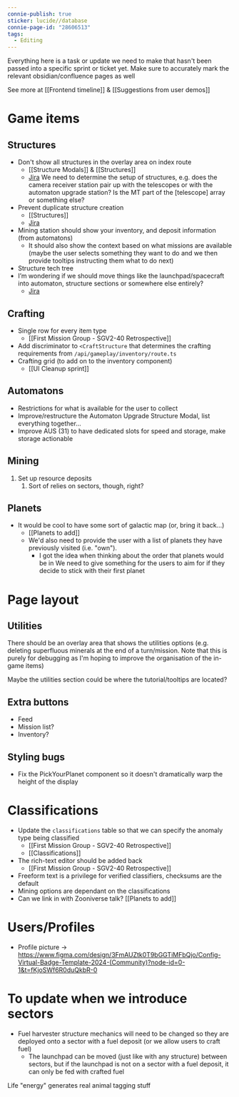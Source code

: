 ```yaml
---
connie-publish: true
sticker: lucide//database
connie-page-id: "28606513"
tags:
  - Editing
---
```


Everything here is a task or update we need to make that hasn't been passed into a specific sprint or ticket yet. Make sure to accurately mark the relevant obsidian/confluence pages as well

See more at [[Frontend timeline]] & [[Suggestions from user demos]] 

# Game items
## Structures
* Don't show all structures in the overlay area on index route
	* [[Structure Modals]] & [[Structures]]
	* [Jira](https://signalk.atlassian.net/jira/software/projects/SGV2/boards/8?selectedIssue=SGV2-86)
		We need to determine the setup of structures, e.g. does the camera receiver station pair up with the telescopes or with the automaton upgrade station? Is the MT part of the [telescope] array or something else?
* Prevent duplicate structure creation
	* [[Structures]]
	* [Jira](https://signalk.atlassian.net/jira/software/projects/SGV2/boards/8?selectedIssue=SGV2-84) 
* Mining station should show your inventory, and deposit information (from automatons)
	* It should also show the context based on what missions are available (maybe the user selects something they want to do and we then provide tooltips instructing them what to do next)
* Structure tech tree
* I’m wondering if we should move things like the launchpad/spacecraft into automaton, structure sections or somewhere else entirely?
	* [Jira](https://signalk.atlassian.net/browse/SGV2-90?focusedCommentId=10487)

## Crafting
* Single row for every item type
	* [[First Mission Group - SGV2-40 Retrospective]]
* Add discriminator to `<CraftStructure` that determines the crafting requirements from `/api/gameplay/inventory/route.ts` 
* Crafting grid (to add on to the inventory component)
	* [[UI Cleanup sprint]]

## Automatons
* Restrictions for what is available for the user to collect
* Improve/restructure the Automaton Upgrade Structure Modal, list everything together...
* Improve AUS (31) to have dedicated slots for speed and storage, make storage actionable

## Mining
1. Set up resource deposits
	1. Sort of relies on sectors, though, right?

## Planets
* It would be cool to have some sort of galactic map (or, bring it back...)
	* [[Planets to add]]
	* We'd also need to provide the user with a list of planets they have previously visited (i.e. "own"). 
		* I got the idea when thinking about the order that planets would be in
We need to give something for the users to aim for if they decide to stick with their first planet

# Page layout
## Utilities
There should be an overlay area that shows the utilities options (e.g. deleting superfluous minerals at the end of a turn/mission. Note that this is purely for debugging as I'm hoping to improve the organisation of the in-game items)

Maybe the utilities section could be where the tutorial/tooltips are located?

## Extra buttons
* Feed
* Mission list?
* Inventory?

## Styling bugs
* Fix the PickYourPlanet component so it doesn't dramatically warp the height of the display

# Classifications
*  Update the `classifications` table so that we can specify the anomaly type being classified
	* [[First Mission Group - SGV2-40 Retrospective]]
	* [[Classifications]]
* The rich-text editor should be added back
	* [[First Mission Group - SGV2-40 Retrospective]]
* Freeform text is a privilege  for verified classifiers, checksums are the default
* Mining options are dependant on the classifications
* Can we link in with Zooniverse talk?
	  [[Planets to add]]

# Users/Profiles
* Profile picture -> https://www.figma.com/design/3FmAUZtk0T9bGGTiMFbQjo/Config-Virtual-Badge-Template-2024-(Community)?node-id=0-1&t=fKjoSWf6R0duQkbR-0

# To update when we introduce sectors
* Fuel harvester structure mechanics will need to be changed so they are deployed onto a sector with a fuel deposit (or we allow users to craft fuel)
	* The launchpad can be moved (just like with any structure) between sectors, but if the launchpad is not on a sector with a fuel deposit, it can only be fed with crafted fuel



Life "energy" generates real animal tagging stuff